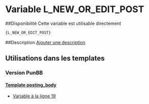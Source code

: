 # Variable L_NEW_OR_EDIT_POST

##Disponibilité
Cette variable est utilisable directement

```html
{L_NEW_OR_EDIT_POST}
```

##Description
[Ajouter une description](https://fa-tvars.appspot.com/var/L_NEW_OR_EDIT_POST)

## Utilisations dans les templates

### Version PunBB

#### [Template posting_body](punbb/posting_body.md#readme)
* [Variable &agrave; la ligne 19](../punbb/posting_body.tpl#L19)